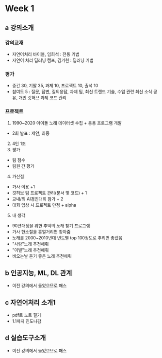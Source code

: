 # Week 1 

## a 강의소개
### 강의교재
- 자연어처리 바이블, 임희석 : 전통 기법
- 자연어 처리 딥러닝 캠프, 김기현 : 딥러닝 기법

### 평가
- 중간 30, 기말 35, 과제 10, 프로젝트 10, 출석 10
- 참여도 5 : 질문, 답변, 질의응답, 과제 팁, 최신 트랜드 기술, 수업 관련 최신 소식 공유, 개인 깃허브 과제 코드 관리

### 프로젝트
1. 1990~2020 아이돌 노래 데이터셋 수집 + 응용 프로그램 개발 
- 2회 발표 : 제안, 최종
2. 4인 1조
3. 평가
- 팀 점수
- 팀원 간 평가
4. 가산점
- 가사 이용 +1
- 깃허브 팀 프로젝트 관리(문서 및 코드) + 1
- 교내/외 AI경진대회 참가 + 2
- 대회 입상 시 프로젝트 만점 + alpha
5. 내 생각
- 90년대생을 위한 추억의 노래 찾기 프로그램
- 가사 한소절을 흥얼거리면 찾아줌
- 노래를 2000~2010년대 년도별 top 100정도로 추리면 좋겠음
- "사랑"노래 추천해줘
- "이별"노래 추천해줘
- 비오는날 듣기 좋은 노래 추천해줘

## b 인공지능, ML, DL 관계
- 이전 강의에서 들었으므로 패스

## c 자연어처리 소개1
- pdf로 노트 필기
- 1.1까지 진도나감

## d 실습도구소개
- 이전 강의에서 들었으므로 패스
